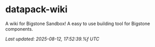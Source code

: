 # datapack-wiki
A wiki for Bigstone Sandbox! A easy to use building tool for Bigstone components.

_Last updated: 2025-08-12, 17:52:39.%f UTC_
